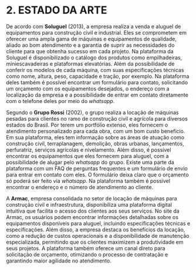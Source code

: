 # 2. ESTADO DA ARTE
De acordo com **Soluguel** (2013), a empresa realiza a venda e aluguel de equipamentos para construção civil e industrial. Eles se comprometem em oferecer uma ampla gama de máquinas e equipamentos de qualidade, aliado ao bom atendimento e a garantia de suprir as necessidades do cliente para que obtenha sucesso em cada projeto. Na plataforma da Soluguel é disponibilizado o catálogo dos produtos como empilhadeiras, miniescavadeiras e plataformas elevatórias. Além da possibilidade de conferir os modelos de cada máquina, com suas especificações técnicas como nome, altura, peso, capacidade e tração, por exemplo. Na plataforma deles também é possível encontrar um formulário para contato, solicitando um orçamento com os equipamentos desejados, o endereço com a localização da empresa e a possibilidade de entrar em contato diretamente com o telefone deles por meio do *whatsapp*.

Segundo o **Grupo Rossi** (2002), o grupo realiza a locação de máquinas pesadas para clientes no ramo de construção civil e agrícola para diversos estados do Brasil. Por terem um portfólio extenso, eles fornecem o atendimento personalizado para cada obra, com um bom custo benefício. Em sua plataforma, eles tem informação sobre as áreas de atuação como construção civil, terraplanagem, demolição, obras urbanas, lançamentos, perfuratriz, serviços agrícolas e nivelamento. Além disso, é possível encontrar os equipamentos que eles fornecem para aluguel, com a possibilidade de alugar pelo *whatsapp* do grupo. Existe uma parte da plataforma com um FAQ de perguntas frequentes e um formulário de envio para entrar em contato com eles. O formulário deixa claro que o orçamento só poderá ser feito via *whatsapp*. Na plataforma também é possível encontrar o endereço e o número de atendimento ao cliente.

A **Armac**, empresa consolidada no setor de locação de máquinas para construção civil e infraestrutura, disponibiliza uma plataforma digital intuitiva que facilita o acesso dos clientes aos seus serviços. No site da Armac, os usuários podem encontrar informações detalhadas sobre os equipamentos disponíveis para aluguel, incluindo especificações técnicas e especificações. Além disso, a empresa destaca os benefícios da locação, como a redução de custos operacionais e a disponibilidade de manutenção especializada, permitindo que os clientes maximizem a produtividade em seus projetos. A plataforma também oferece um canal direto para solicitação de orçamento, otimizando o processo de contratação e garantindo maior agilidade no atendimento.

